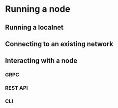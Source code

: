 # Running a node

## Running a localnet

## Connecting to an existing network

## Interacting with a node

### GRPC

### REST API

### CLI

